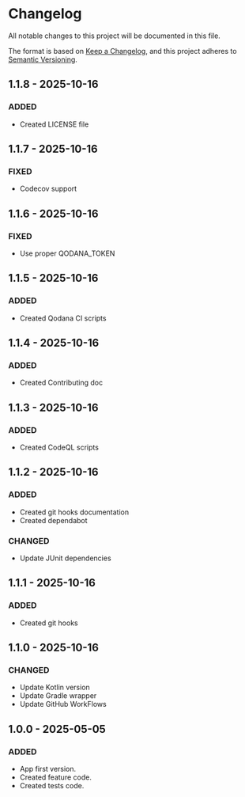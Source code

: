 # Changelog

All notable changes to this project will be documented in this file.

The format is based on [Keep a Changelog](https://keepachangelog.com/en/1.0.0/), and this project adheres
to [Semantic Versioning](https://semver.org/spec/v2.0.0.html).

## 1.1.8 - 2025-10-16

### ADDED

- Created LICENSE file

## 1.1.7 - 2025-10-16

### FIXED

- Codecov support

## 1.1.6 - 2025-10-16

### FIXED

- Use proper QODANA_TOKEN

## 1.1.5 - 2025-10-16

### ADDED

- Created Qodana CI scripts

## 1.1.4 - 2025-10-16

### ADDED

- Created Contributing doc

## 1.1.3 - 2025-10-16

### ADDED

- Created CodeQL scripts

## 1.1.2 - 2025-10-16

### ADDED

- Created git hooks documentation
- Created dependabot

### CHANGED

- Update JUnit dependencies

## 1.1.1 - 2025-10-16

### ADDED

- Created git hooks

## 1.1.0 - 2025-10-16

### CHANGED

- Update Kotlin version
- Update Gradle wrapper
- Update GitHub WorkFlows

## 1.0.0 - 2025-05-05

### ADDED

- App first version.
- Created feature code.
- Created tests code.
